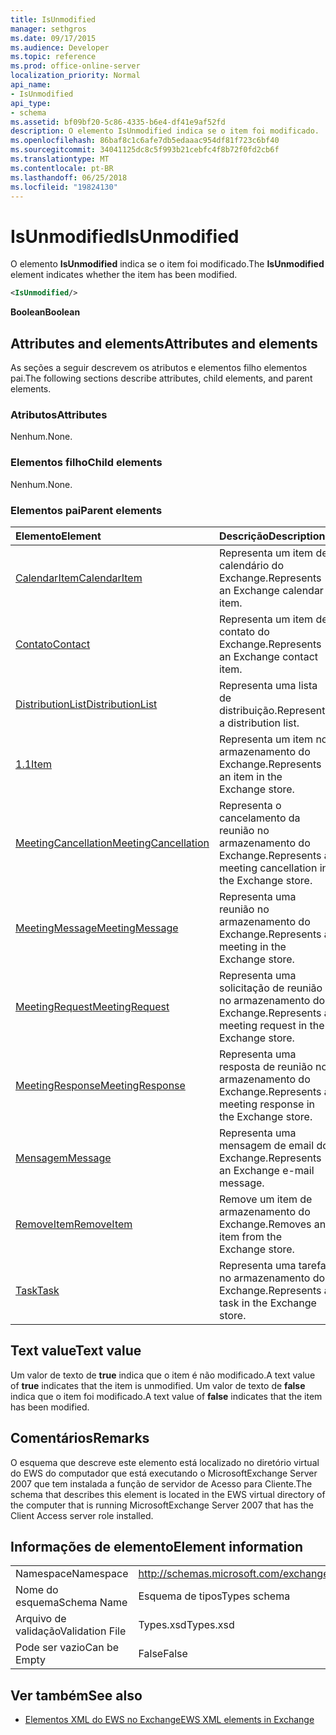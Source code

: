 ```yaml
---
title: IsUnmodified
manager: sethgros
ms.date: 09/17/2015
ms.audience: Developer
ms.topic: reference
ms.prod: office-online-server
localization_priority: Normal
api_name:
- IsUnmodified
api_type:
- schema
ms.assetid: bf09bf20-5c86-4335-b6e4-df41e9af52fd
description: O elemento IsUnmodified indica se o item foi modificado.
ms.openlocfilehash: 86baf8c1c6afe7db5edaaac954df81f723c6bf40
ms.sourcegitcommit: 34041125dc8c5f993b21cebfc4f8b72f0fd2cb6f
ms.translationtype: MT
ms.contentlocale: pt-BR
ms.lasthandoff: 06/25/2018
ms.locfileid: "19824130"
---
```

# <a name="isunmodified"></a><span data-ttu-id="fa568-103">IsUnmodified</span><span class="sxs-lookup"><span data-stu-id="fa568-103">IsUnmodified</span></span>

<span data-ttu-id="fa568-104">O elemento **IsUnmodified** indica se o item foi modificado.</span><span class="sxs-lookup"><span data-stu-id="fa568-104">The **IsUnmodified** element indicates whether the item has been modified.</span></span> 
  
```xml
<IsUnmodified/>
```

 <span data-ttu-id="fa568-105">**Boolean**</span><span class="sxs-lookup"><span data-stu-id="fa568-105">**Boolean**</span></span>
## <a name="attributes-and-elements"></a><span data-ttu-id="fa568-106">Attributes and elements</span><span class="sxs-lookup"><span data-stu-id="fa568-106">Attributes and elements</span></span>

<span data-ttu-id="fa568-107">As seções a seguir descrevem os atributos e elementos filho elementos pai.</span><span class="sxs-lookup"><span data-stu-id="fa568-107">The following sections describe attributes, child elements, and parent elements.</span></span>
  
### <a name="attributes"></a><span data-ttu-id="fa568-108">Atributos</span><span class="sxs-lookup"><span data-stu-id="fa568-108">Attributes</span></span>

<span data-ttu-id="fa568-109">Nenhum.</span><span class="sxs-lookup"><span data-stu-id="fa568-109">None.</span></span>
  
### <a name="child-elements"></a><span data-ttu-id="fa568-110">Elementos filho</span><span class="sxs-lookup"><span data-stu-id="fa568-110">Child elements</span></span>

<span data-ttu-id="fa568-111">Nenhum.</span><span class="sxs-lookup"><span data-stu-id="fa568-111">None.</span></span>
  
### <a name="parent-elements"></a><span data-ttu-id="fa568-112">Elementos pai</span><span class="sxs-lookup"><span data-stu-id="fa568-112">Parent elements</span></span>

|<span data-ttu-id="fa568-113">**Elemento**</span><span class="sxs-lookup"><span data-stu-id="fa568-113">**Element**</span></span>|<span data-ttu-id="fa568-114">**Descrição**</span><span class="sxs-lookup"><span data-stu-id="fa568-114">**Description**</span></span>|
|:-----|:-----|
|[<span data-ttu-id="fa568-115">CalendarItem</span><span class="sxs-lookup"><span data-stu-id="fa568-115">CalendarItem</span></span>](calendaritem.md) <br/> |<span data-ttu-id="fa568-116">Representa um item de calendário do Exchange.</span><span class="sxs-lookup"><span data-stu-id="fa568-116">Represents an Exchange calendar item.</span></span>  <br/> |
|[<span data-ttu-id="fa568-117">Contato</span><span class="sxs-lookup"><span data-stu-id="fa568-117">Contact</span></span>](contact.md) <br/> |<span data-ttu-id="fa568-118">Representa um item de contato do Exchange.</span><span class="sxs-lookup"><span data-stu-id="fa568-118">Represents an Exchange contact item.</span></span>  <br/> |
|[<span data-ttu-id="fa568-119">DistributionList</span><span class="sxs-lookup"><span data-stu-id="fa568-119">DistributionList</span></span>](distributionlist.md) <br/> |<span data-ttu-id="fa568-120">Representa uma lista de distribuição.</span><span class="sxs-lookup"><span data-stu-id="fa568-120">Represents a distribution list.</span></span>  <br/> |
|[<span data-ttu-id="fa568-121">1.1</span><span class="sxs-lookup"><span data-stu-id="fa568-121">Item</span></span>](item.md) <br/> |<span data-ttu-id="fa568-122">Representa um item no armazenamento do Exchange.</span><span class="sxs-lookup"><span data-stu-id="fa568-122">Represents an item in the Exchange store.</span></span>  <br/> |
|[<span data-ttu-id="fa568-123">MeetingCancellation</span><span class="sxs-lookup"><span data-stu-id="fa568-123">MeetingCancellation</span></span>](meetingcancellation.md) <br/> |<span data-ttu-id="fa568-124">Representa o cancelamento da reunião no armazenamento do Exchange.</span><span class="sxs-lookup"><span data-stu-id="fa568-124">Represents a meeting cancellation in the Exchange store.</span></span>  <br/> |
|[<span data-ttu-id="fa568-125">MeetingMessage</span><span class="sxs-lookup"><span data-stu-id="fa568-125">MeetingMessage</span></span>](meetingmessage.md) <br/> |<span data-ttu-id="fa568-126">Representa uma reunião no armazenamento do Exchange.</span><span class="sxs-lookup"><span data-stu-id="fa568-126">Represents a meeting in the Exchange store.</span></span>  <br/> |
|[<span data-ttu-id="fa568-127">MeetingRequest</span><span class="sxs-lookup"><span data-stu-id="fa568-127">MeetingRequest</span></span>](meetingrequest.md) <br/> |<span data-ttu-id="fa568-128">Representa uma solicitação de reunião no armazenamento do Exchange.</span><span class="sxs-lookup"><span data-stu-id="fa568-128">Represents a meeting request in the Exchange store.</span></span>  <br/> |
|[<span data-ttu-id="fa568-129">MeetingResponse</span><span class="sxs-lookup"><span data-stu-id="fa568-129">MeetingResponse</span></span>](meetingresponse.md) <br/> |<span data-ttu-id="fa568-130">Representa uma resposta de reunião no armazenamento do Exchange.</span><span class="sxs-lookup"><span data-stu-id="fa568-130">Represents a meeting response in the Exchange store.</span></span>  <br/> |
|[<span data-ttu-id="fa568-131">Mensagem</span><span class="sxs-lookup"><span data-stu-id="fa568-131">Message</span></span>](message-ex15websvcsotherref.md) <br/> |<span data-ttu-id="fa568-132">Representa uma mensagem de email do Exchange.</span><span class="sxs-lookup"><span data-stu-id="fa568-132">Represents an Exchange e-mail message.</span></span>  <br/> |
|[<span data-ttu-id="fa568-133">RemoveItem</span><span class="sxs-lookup"><span data-stu-id="fa568-133">RemoveItem</span></span>](removeitem.md) <br/> |<span data-ttu-id="fa568-134">Remove um item de armazenamento do Exchange.</span><span class="sxs-lookup"><span data-stu-id="fa568-134">Removes an item from the Exchange store.</span></span>  <br/> |
|[<span data-ttu-id="fa568-135">Task</span><span class="sxs-lookup"><span data-stu-id="fa568-135">Task</span></span>](task.md) <br/> |<span data-ttu-id="fa568-136">Representa uma tarefa no armazenamento do Exchange.</span><span class="sxs-lookup"><span data-stu-id="fa568-136">Represents a task in the Exchange store.</span></span>  <br/> |
   
## <a name="text-value"></a><span data-ttu-id="fa568-137">Text value</span><span class="sxs-lookup"><span data-stu-id="fa568-137">Text value</span></span>

<span data-ttu-id="fa568-138">Um valor de texto de **true** indica que o item é não modificado.</span><span class="sxs-lookup"><span data-stu-id="fa568-138">A text value of **true** indicates that the item is unmodified.</span></span> <span data-ttu-id="fa568-139">Um valor de texto de **false** indica que o item foi modificado.</span><span class="sxs-lookup"><span data-stu-id="fa568-139">A text value of **false** indicates that the item has been modified.</span></span> 
  
## <a name="remarks"></a><span data-ttu-id="fa568-140">Comentários</span><span class="sxs-lookup"><span data-stu-id="fa568-140">Remarks</span></span>

<span data-ttu-id="fa568-141">O esquema que descreve este elemento está localizado no diretório virtual do EWS do computador que está executando o MicrosoftExchange Server 2007 que tem instalada a função de servidor de Acesso para Cliente.</span><span class="sxs-lookup"><span data-stu-id="fa568-141">The schema that describes this element is located in the EWS virtual directory of the computer that is running MicrosoftExchange Server 2007 that has the Client Access server role installed.</span></span>
  
## <a name="element-information"></a><span data-ttu-id="fa568-142">Informações de elemento</span><span class="sxs-lookup"><span data-stu-id="fa568-142">Element information</span></span>

|||
|:-----|:-----|
|<span data-ttu-id="fa568-143">Namespace</span><span class="sxs-lookup"><span data-stu-id="fa568-143">Namespace</span></span>  <br/> |http://schemas.microsoft.com/exchange/services/2006/types  <br/> |
|<span data-ttu-id="fa568-144">Nome do esquema</span><span class="sxs-lookup"><span data-stu-id="fa568-144">Schema Name</span></span>  <br/> |<span data-ttu-id="fa568-145">Esquema de tipos</span><span class="sxs-lookup"><span data-stu-id="fa568-145">Types schema</span></span>  <br/> |
|<span data-ttu-id="fa568-146">Arquivo de validação</span><span class="sxs-lookup"><span data-stu-id="fa568-146">Validation File</span></span>  <br/> |<span data-ttu-id="fa568-147">Types.xsd</span><span class="sxs-lookup"><span data-stu-id="fa568-147">Types.xsd</span></span>  <br/> |
|<span data-ttu-id="fa568-148">Pode ser vazio</span><span class="sxs-lookup"><span data-stu-id="fa568-148">Can be Empty</span></span>  <br/> |<span data-ttu-id="fa568-149">False</span><span class="sxs-lookup"><span data-stu-id="fa568-149">False</span></span>  <br/> |
   
## <a name="see-also"></a><span data-ttu-id="fa568-150">Ver também</span><span class="sxs-lookup"><span data-stu-id="fa568-150">See also</span></span>



- [<span data-ttu-id="fa568-151">Elementos XML do EWS no Exchange</span><span class="sxs-lookup"><span data-stu-id="fa568-151">EWS XML elements in Exchange</span></span>](ews-xml-elements-in-exchange.md)

